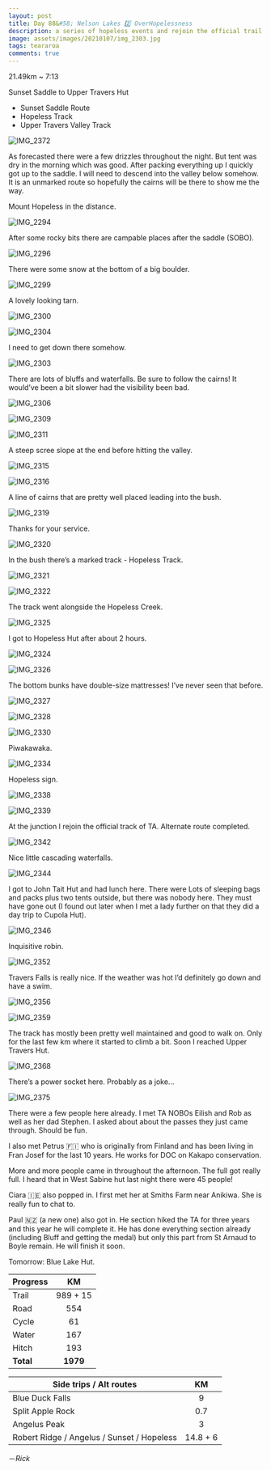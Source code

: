 ```yaml
---
layout: post
title: Day 88&#58; Nelson Lakes 2️⃣ OverHopelessness
description: a series of hopeless events and rejoin the official trail.
image: assets/images/20210107/img_2303.jpg
tags: teararoa
comments: true
---
```


21.49km ~ 7:13

Sunset Saddle to Upper Travers Hut

- Sunset Saddle Route
- Hopeless Track
- Upper Travers Valley Track

![IMG_2372](/assets/images/20210107/img_2372.jpg)

As forecasted there were a few drizzles throughout the night. But tent was dry in the morning which was good. After packing everything up I quickly got up to the saddle. I will need to descend into the valley below somehow. It is an unmarked route so hopefully the cairns will be there to show me the way. 

Mount Hopeless in the distance.

![IMG_2294](/assets/images/20210107/img_2294.jpg)

After some rocky bits there are campable places after the saddle (SOBO). 

![IMG_2296](/assets/images/20210107/img_2296.jpg)

There were some snow at the bottom of a big boulder. 

![IMG_2299](/assets/images/20210107/img_2299.jpg)

A lovely looking tarn.

![IMG_2300](/assets/images/20210107/img_2300.jpg)

![IMG_2304](/assets/images/20210107/img_2304.jpg)

I need to get down there somehow. 

![IMG_2303](/assets/images/20210107/img_2303.jpg)

There are lots of bluffs and waterfalls. Be sure to follow the cairns! It would’ve been a bit slower had the visibility been bad. 

![IMG_2306](/assets/images/20210107/img_2306.jpg)

![IMG_2309](/assets/images/20210107/img_2309.jpg)

![IMG_2311](/assets/images/20210107/img_2311.jpg)

A steep scree slope at the end before hitting the valley. 

![IMG_2315](/assets/images/20210107/img_2315.jpg)

![IMG_2316](/assets/images/20210107/img_2316.jpg)

A line of cairns that are pretty well placed leading into the bush. 

![IMG_2319](/assets/images/20210107/img_2319.jpg)

Thanks for your service. 

![IMG_2320](/assets/images/20210107/img_2320.jpg)

In the bush there’s a marked track - Hopeless Track.

![IMG_2321](/assets/images/20210107/img_2321.jpg)

![IMG_2322](/assets/images/20210107/img_2322.jpg)

The track went alongside the Hopeless Creek.

![IMG_2325](/assets/images/20210107/img_2325.jpg)

I got to Hopeless Hut after about 2 hours. 

![IMG_2324](/assets/images/20210107/img_2324.jpg)

![IMG_2326](/assets/images/20210107/img_2326.jpg)

The bottom bunks have double-size mattresses! I’ve never seen that before. 

![IMG_2327](/assets/images/20210107/img_2327.jpg)

![IMG_2328](/assets/images/20210107/img_2328.jpg)

![IMG_2330](/assets/images/20210107/img_2330.jpg)

Piwakawaka. 

![IMG_2334](/assets/images/20210107/img_2334.jpg)

Hopeless sign. 

![IMG_2338](/assets/images/20210107/img_2338.jpg)

![IMG_2339](/assets/images/20210107/img_2339.jpg)

At the junction I rejoin the official track of TA. Alternate route completed. 

![IMG_2342](/assets/images/20210107/img_2342.jpg)

Nice little cascading waterfalls.

![IMG_2344](/assets/images/20210107/img_2344.jpg)

I got to John Tait Hut and had lunch here. There were
Lots of sleeping bags and packs plus two tents outside, but there was nobody here. They must have gone out (I found out later when I met a lady further on that they did a day trip to Cupola Hut). 

![IMG_2346](/assets/images/20210107/img_2346.jpg)

Inquisitive robin. 

![IMG_2352](/assets/images/20210107/img_2352.jpg)

Travers Falls is really nice. If the weather was hot I’d definitely go down and have a swim. 

![IMG_2356](/assets/images/20210107/img_2356.jpg)

![IMG_2359](/assets/images/20210107/img_2359.jpg)

The track has mostly been pretty well maintained and good to walk on. Only for the last few km where it started to climb a bit. Soon I reached Upper Travers Hut. 

![IMG_2368](/assets/images/20210107/img_2368.jpg)

There’s a power socket here. Probably as a joke...

![IMG_2375](/assets/images/20210107/img_2375.jpg)

There were a few people here already. I met TA NOBOs Eilish and Rob as well as her dad Stephen. I asked about about the passes they just came through. Should be fun. 

I also met Petrus 🇫🇮 who is originally from Finland and has been living in Fran Josef for the last 10 years. He works for DOC on Kakapo conservation. 

More and more people came in throughout the afternoon. The full got really full. I heard that in West Sabine hut last night there were 45 people!

Ciara 🇮🇪 also popped in. I first met her at Smiths Farm near Anikiwa. She is really fun to chat to. 

Paul 🇳🇿 (a new one) also got in. He section hiked the TA for three years and this year he will complete it. He has done everything section already (including Bluff and getting the medal) but only this part from St Arnaud to Boyle remain. He will finish it soon. 

Tomorrow: Blue Lake Hut.


| Progress | KM |
| ---- |:----:|
| Trail | 989 + 15 |
| Road | 554 |
| Cycle | 61 |
| Water | 167 |
| Hitch | 193 |
| **Total** | **1979** |

| Side trips / Alt routes | KM |
| ---- |:----:|
| Blue Duck Falls | 9 |
| Split Apple Rock | 0.7 |
| Angelus Peak | 3 |
| Robert Ridge / Angelus / Sunset / Hopeless | 14.8 + 6 |

－_Rick_